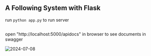 ## A Following System with Flask
run `python app.py` to run server
##
open "http://localhost:5000/apidocs" in browser to see documents in swagger


![2024-07-08](https://github.com/mostafavi82/diginext_backend_task/assets/118309983/4410cc3f-3bdd-49d5-b87b-089598c7a9b4)
